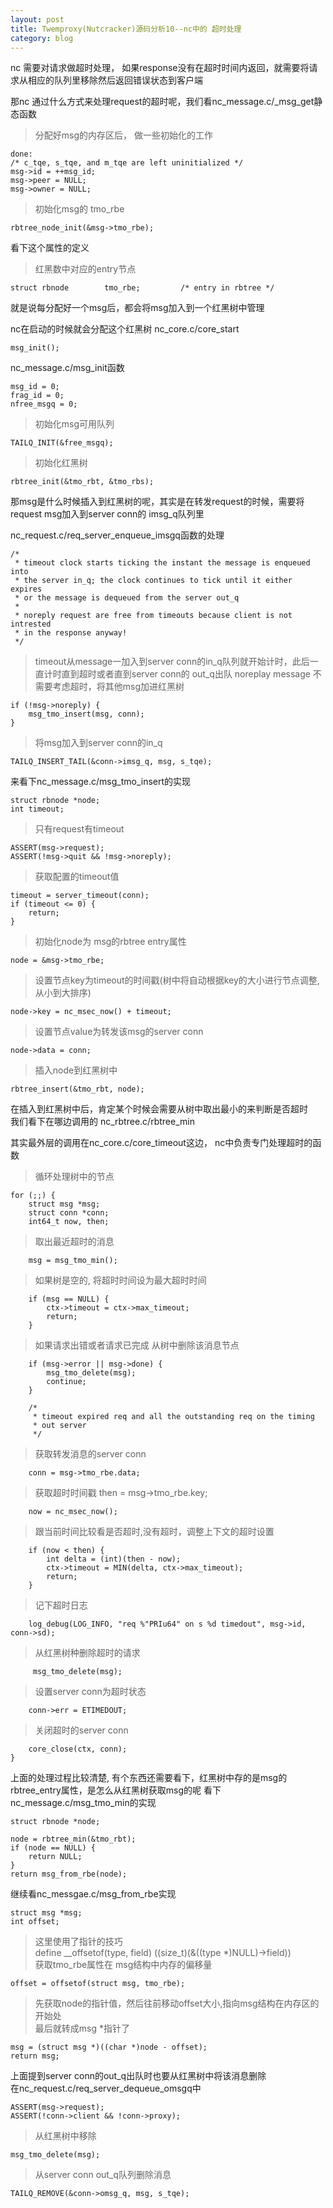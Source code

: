 ```yaml
---
layout: post
title: Twemproxy(Nutcracker)源码分析10--nc中的 超时处理
category: blog
---
```


nc 需要对请求做超时处理， 如果response没有在超时时间内返回，就需要将请求从相应的队列里移除然后返回错误状态到客户端

那nc 通过什么方式来处理request的超时呢，我们看nc_message.c/_msg_get静态函数
    
>分配好msg的内存区后， 做一些初始化的工作
    
    done:
    /* c_tqe, s_tqe, and m_tqe are left uninitialized */
    msg->id = ++msg_id;
    msg->peer = NULL;
    msg->owner = NULL;

>初始化msg的 tmo_rbe
    
    rbtree_node_init(&msg->tmo_rbe);
    
   看下这个属性的定义
   
>红黑数中对应的entry节点
   
    struct rbnode        tmo_rbe;         /* entry in rbtree */
   
   就是说每分配好一个msg后，都会将msg加入到一个红黑树中管理
   
   nc在启动的时候就会分配这个红黑树
   nc_core.c/core_start
    
    msg_init();
      
 nc_message.c/msg_init函数
    
    msg_id = 0;
    frag_id = 0;
    nfree_msgq = 0;
>初始化msg可用队列
    
    TAILQ_INIT(&free_msgq);
>初始化红黑树
    
    rbtree_init(&tmo_rbt, &tmo_rbs);
   
   那msg是什么时候插入到红黑树的呢，其实是在转发request的时候，需要将request msg加入到server conn的 imsg_q队列里
   
   nc_request.c/req_server_enqueue_imsgq函数的处理
   
    /*
     * timeout clock starts ticking the instant the message is enqueued into
     * the server in_q; the clock continues to tick until it either expires
     * or the message is dequeued from the server out_q
     *
     * noreply request are free from timeouts because client is not intrested
     * in the response anyway!
     */
    
>timeout从message一加入到server conn的in_q队列就开始计时，此后一直计时直到超时或者直到server conn的   out_q出队
>noreplay message 不需要考虑超时，将其他msg加进红黑树
    
    if (!msg->noreply) {
        msg_tmo_insert(msg, conn);
    }
>将msg加入到server conn的in_q
    
    TAILQ_INSERT_TAIL(&conn->imsg_q, msg, s_tqe);
   
来看下nc_message.c/msg_tmo_insert的实现
   
    struct rbnode *node;
    int timeout;
    
>只有request有timeout
    
    ASSERT(msg->request);
    ASSERT(!msg->quit && !msg->noreply);
>获取配置的timeout值
    
    timeout = server_timeout(conn);
    if (timeout <= 0) {
        return;
    }
>初始化node为 msg的rbtree entry属性
    
    node = &msg->tmo_rbe;
    
>设置节点key为timeout的时间戳(树中将自动根据key的大小进行节点调整,从小到大排序)
    
    node->key = nc_msec_now() + timeout;
>设置节点value为转发该msg的server conn
    
    node->data = conn;
>插入node到红黑树中
    
    rbtree_insert(&tmo_rbt, node);
   
在插入到红黑树中后，肯定某个时候会需要从树中取出最小的来判断是否超时                                    
我们看下在哪边调用的  nc_rbtree.c/rbtree_min                      
   
其实最外层的调用在nc_core.c/core_timeout这边， nc中负责专门处理超时的函数                               
   
>循环处理树中的节点
   
    for (;;) {
        struct msg *msg;
        struct conn *conn;
        int64_t now, then;
		
>取出最近超时的消息
        
        msg = msg_tmo_min();
>如果树是空的, 将超时时间设为最大超时时间

        if (msg == NULL) {
            ctx->timeout = ctx->max_timeout;
            return;
        }

        
>如果请求出错或者请求已完成 从树中删除该消息节点
        
        if (msg->error || msg->done) {
            msg_tmo_delete(msg);
            continue;
        }

        /*
         * timeout expired req and all the outstanding req on the timing
         * out server
         */
>获取转发消息的server conn
        
        conn = msg->tmo_rbe.data;
>获取超时时间戳
        then = msg->tmo_rbe.key;

        now = nc_msec_now();
>跟当前时间比较看是否超时,没有超时，调整上下文的超时设置
        
        if (now < then) {
            int delta = (int)(then - now);
            ctx->timeout = MIN(delta, ctx->max_timeout);
            return;
        }
        
>记下超时日志
        
        log_debug(LOG_INFO, "req %"PRIu64" on s %d timedout", msg->id, conn->sd);
        
>从红黑树种删除超时的请求
  
         msg_tmo_delete(msg);
>设置server conn为超时状态
        
        conn->err = ETIMEDOUT;
>关闭超时的server conn
       
        core_close(ctx, conn);
    }
    
上面的处理过程比较清楚, 有个东西还需要看下，红黑树中存的是msg的rbtree_entry属性，是怎么从红黑树获取msg的呢
看下nc_message.c/msg_tmo_min的实现
   
    struct rbnode *node;

    node = rbtree_min(&tmo_rbt);
    if (node == NULL) {
        return NULL;
    }
    return msg_from_rbe(node);
   
继续看nc_messgae.c/msg_from_rbe实现
   
    struct msg *msg;
    int offset;
     
>这里使用了指针的技巧                                                                    
   define __offsetof(type, field) ((size_t)(&((type *)NULL)->field))                    
 获取tmo_rbe属性在 msg结构中内存的偏移量                 
    
    offset = offsetof(struct msg, tmo_rbe);
>先获取node的指针值，然后往前移动offset大小,指向msg结构在内存区的开始处                                     
    最后就转成msg *指针了
    
    msg = (struct msg *)((char *)node - offset);
    return msg;
   
    
   
   上面提到server conn的out_q出队时也要从红黑树中将该消息删除                           
   在nc_request.c/req_server_dequeue_omsgq中
   
    ASSERT(msg->request);
    ASSERT(!conn->client && !conn->proxy);

>从红黑树中移除
    
    msg_tmo_delete(msg);
>从server conn out_q队列删除消息
    
    TAILQ_REMOVE(&conn->omsg_q, msg, s_tqe);

